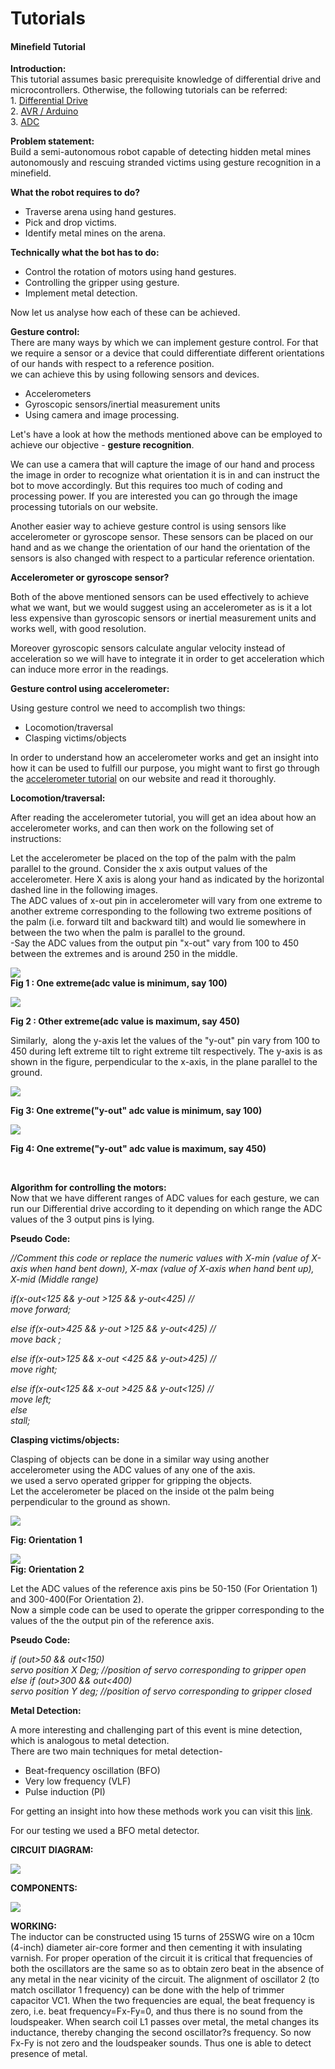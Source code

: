 # Tutorials

#### Minefield Tutorial

**Introduction:**  
This tutorial assumes basic prerequisite knowledge of differential drive and microcontrollers. Otherwise, the following tutorials can be referred:  
1\. [Differential Drive][1]  
2\. [AVR / Arduino][2]  
3\. [ADC][3]

**Problem statement:**  
Build a semi-autonomous robot capable of detecting hidden metal mines autonomously and rescuing stranded victims using gesture recognition in a minefield.

**What the robot requires to do?**

* Traverse arena using hand gestures.
* Pick and drop victims.
* Identify metal mines on the arena.

**Technically what the bot has to do:**

* Control the rotation of motors using hand gestures.
* Controlling the gripper using gesture.
* Implement metal detection.

Now let us analyse how each of these can be achieved.

**Gesture control:**  
There are many ways by which we can implement gesture control. For that we require a sensor or a device that could differentiate different orientations of our hands with respect to a reference position.  
we can achieve this by using following sensors and devices.

* Accelerometers
* Gyroscopic sensors/inertial measurement units
* Using camera and image processing.

Let's have a look at how the methods mentioned above can be employed to achieve our objective - **gesture recognition**.

We can use a camera that will capture the image of our hand and process the image in order to recognize what orientation it is in and can instruct the bot to move accordingly. But this requires too much of coding and processing power. If you are interested you can go through the image processing tutorials on our website.

Another easier way to achieve gesture control is using sensors like accelerometer or gyroscope sensor. These sensors can be placed on our hand and as we change the orientation of our hand the orientation of the sensors is also changed with respect to a particular reference orientation.

  
**Accelerometer or gyroscope sensor?**

Both of the above mentioned sensors can be used effectively to achieve what we want, but we would suggest using an accelerometer as is it a lot less expensive than gyroscopic sensors or inertial measurement units and works well, with good resolution.

Moreover gyroscopic sensors calculate angular velocity instead of acceleration so we will have to integrate it in order to get acceleration which can induce more error in the readings.

**Gesture control using accelerometer:**

Using gesture control we need to accomplish two things:

* Locomotion/traversal
* Clasping victims/objects

In order to understand how an accelerometer works and get an insight into how it can be used to fulfill our purpose, you might want to first go through the [accelerometer tutorial][4] on our website and read it thoroughly.

**Locomotion/traversal:**

After reading the accelerometer tutorial, you will get an idea about how an accelerometer works, and can then work on the following set of instructions:

Let the accelerometer be placed on the top of the palm with the palm parallel to the ground. Consider the x axis output values of the accelerometer. Here X axis is along your hand as indicated by the horizontal dashed line in the following images.  
The ADC values of x-out pin in accelerometer will vary from one extreme to another extreme corresponding to the following two extreme positions of the palm (i.e. forward tilt and backward tilt) and would lie somewhere in between the two when the palm is parallel to the ground.  
-Say the ADC values from the output pin "x-out" vary from 100 to 450 between the extremes and is around 250 in the middle.

![][5]  
**Fig 1 : One extreme(adc value is minimum, say 100)**

![][6]

**Fig 2 : Other extreme(adc value is maximum, say 450)**

Similarly,  along the y-axis let the values of the "y-out" pin vary from 100 to 450 during left extreme tilt to right extreme tilt respectively. The y-axis is as shown in the figure, perpendicular to the x-axis, in the plane parallel to the ground.

![][7]

**Fig 3: One extreme("y-out" adc value is minimum, say 100)**

![][8]

**Fig 4: One extreme("y-out" adc value is maximum, say 450)**

 

**Algorithm for controlling the motors:**  
Now that we have different ranges of ADC values for each gesture, we can run our Differential drive according to it depending on which range the ADC values of the 3 output pins is lying.

**Pseudo Code:**

_//Comment this code or replace the numeric values with X-min (value of X-axis when hand bent down), X-max (value of X-axis when hand bent up), X-mid (Middle range)_

_if(x-out<125 && y-out >125 && y-out<425) //   
move forward;_

_else if(x-out>425 && y-out >125 && y-out<425) //  
move back ;_

_else if(x-out>125 && x-out <425 && y-out>425) //  
move right;_

_else if(x-out<125 && x-out >425 && y-out<125) //  
move left;  
else  
stall;_

**Clasping victims/objects:**

Clasping of objects can be done in a similar way using another accelerometer using the ADC values of any one of the axis.  
we used a servo operated gripper for gripping the objects.  
Let the accelerometer be placed on the inside ot the palm being perpendicular to the ground as shown.

![][9]

**Fig: Orientation 1**

![][10]  
**Fig: Orientation 2**

Let the ADC values of the reference axis pins be 50-150 (For Orientation 1) and 300-400(For Orientation 2).  
Now a simple code can be used to operate the gripper corresponding to the values of the the output pin of the reference axis.

**Pseudo Code:**

_if (out>50 && out<150)  
servo position X Deg; //position of servo corresponding to gripper open  
else if (out>300 && out<400)  
servo position Y deg; //position of servo corresponding to gripper closed_

**Metal Detection:**

A more interesting and challenging part of this event is mine detection, which is analogous to metal detection.  
There are two main techniques for metal detection-

* Beat-frequency oscillation (BFO)
* Very low frequency (VLF)
* Pulse induction (PI)

For getting an insight into how these methods work you can visit this [link][11].

For our testing we used a BFO metal detector.

  
**CIRCUIT DIAGRAM:**

![][12]

  
**COMPONENTS:**

![][13]

  
**WORKING:**  
The inductor can be constructed using 15 turns of 25SWG wire on a 10cm (4-inch) diameter air-core former and then cementing it with insulating varnish. For proper operation of the circuit it is critical that frequencies of both the oscillators are the same so as to obtain zero beat in the absence of any metal in the near vicinity of the circuit. The alignment of oscillator 2 (to match oscillator 1 frequency) can be done with the help of trimmer capacitor VC1. When the two frequencies are equal, the beat frequency is zero, i.e. beat frequency=Fx-Fy=0, and thus there is no sound from the loudspeaker. When search coil L1 passes over metal, the metal changes its inductance, thereby changing the second oscillator?s frequency. So now Fx-Fy is not zero and the loudspeaker sounds. Thus one is able to detect presence of metal.

[1]: http://www.robotix.in/tutorials/category/kraig/dd
[2]: http://www.robotix.in/tutorials/category/avr/avrbasics
[3]: http://www.robotix.in/tutorials/categ/avr/adc
[4]: http://www.robotix.in/tutorials/categ/auto/accelero
[5]: http://www.robotix.in/Images/Tuts/Minefield/image02.jpg
[6]: http://www.robotix.in/Images/Tuts/Minefield/image03.jpg
[7]: http://www.robotix.in/Images/Tuts/Minefield/image01.jpg
[8]: http://www.robotix.in/Images/Tuts/Minefield/image05.jpg
[9]: http://www.robotix.in/Images/Tuts/Minefield/image04.jpg
[10]: http://www.robotix.in/Images/Tuts/Minefield/image00.jpg
[11]: http://electronics.howstuffworks.com/gadgets/other-gadgets/metal-detector1.htm
[12]: https://lh5.googleusercontent.com/9BJKfidRQ1SpOLex1XPS0o053xTRx5H9JVZCDwCApsfbxScU1952NMMAEvxYIg0nU-7R3r4_APEf3PJ1SR1C0W7majZDnF0c7if-8tXZ-xN4Njm8RQbmWSxaW40pqXfcag
[13]: https://lh3.googleusercontent.com/fUYrBGkW9x5kthRUxxqFhYERiTFqWJKRXgX2INCznDa06OMnudt-zXqd3yqPTqae9r4CH-iLxo9LIg-iMrXvfP0AlXP70UZLGr6L4nNp_cubEeNgKru2Mynv--gHpq1XOQ
